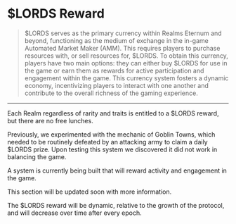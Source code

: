 # $LORDS Reward

> $LORDS serves as the primary currency within Realms Eternum and beyond, functioning as the medium of exchange in the in-game Automated Market Maker (AMM). This requires players to purchase resources with, or sell resources for, $LORDS. To obtain this currency, players have two main options: they can either buy $LORDS for use in the game or earn them as rewards for active participation and engagement within the game. This currency system fosters a dynamic economy, incentivizing players to interact with one another and contribute to the overall richness of the gaming experience.

---

Each Realm regardless of rarity and traits is entitled to a $LORDS reward, but there are no free lunches.

Previously, we experimented with the mechanic of Goblin Towns, which needed to be routinely defeated by an attacking army to claim a daily $LORDS prize. Upon testing this system we discovered it did not work in balancing the game. 

A system is currently being built that will reward activity and engagement in the game.

This section will be updated soon with more information. 


The $LORDS reward will be dynamic, relative to the growth of the protocol, and will decrease over time after every epoch. 
